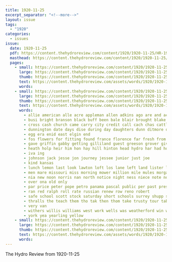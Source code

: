 ```yaml
---
title: 1920-11-25
excerpt_separator: "<!--more-->"
layout: issue
tags:
  - "1920"
categories:
  - issues
issue:
  date: 1920-11-25
  pdf: https://content.thehydroreview.com/content/1920/1920-11-25/HR-1920-11-25.pdf
  masthead: https://content.thehydroreview.com/content/1920/1920-11-25/masthead/HR-1920-11-25.jpg
  pages:
    - small: https://content.thehydroreview.com/content/1920/1920-11-25/small/HR-1920-11-25-01.jpg
      large: https://content.thehydroreview.com/content/1920/1920-11-25/large/HR-1920-11-25-01.jpg
      thumb: https://content.thehydroreview.com/content/1920/1920-11-25/thumbnails/HR-1920-11-25-01.jpg
      text: https://content.thehydroreview.com/assets/words/1920/1920-11-25/HR-1920-11-25-01.txt
      words:
    - small: https://content.thehydroreview.com/content/1920/1920-11-25/small/HR-1920-11-25-02.jpg
      large: https://content.thehydroreview.com/content/1920/1920-11-25/large/HR-1920-11-25-02.jpg
      thumb: https://content.thehydroreview.com/content/1920/1920-11-25/thumbnails/HR-1920-11-25-02.jpg
      text: https://content.thehydroreview.com/assets/words/1920/1920-11-25/HR-1920-11-25-02.txt
      words:
        - allie american alle acre appleman allen adkins ago are and ach aug aid
        - busi bright branson black buff been bale blair brought blake better baptist bou brother bros brown bay best business bout back begin bell bradley bull
        - cross cash church came carry city credit call cach chas cattle christian care cal class car canyon centers cher cooper cham cedar clerk
        - dunnington date days dise during day daughters dunn ditmore dae dresser down
        - egg era enid east elgin end
        - fos flowers for fitting found france florence far fresh from face farm ford frank
        - gave griffin gabby getting gilliland guest greeson grover given gentle good grace game grad george goes going
        - heath holp heir him hon hay hill hinton head hydro har had honor hobart has her hand hands home high howard hoy health harry harrow house huss
        - iva ing
        - johnson jack jesse jon journey jessee junior just joe
        - kind kansas
        - lunch lemon last look lawton loft los lane left land lister leather lindsay
        - men mare missouri miss morning mower million mile mules morgan mckay marlow made mattie monday mere members must may mule mil more
        - nia new noon norris nan north notice night ness niece note november
        - over ona old only
        - par price peter pope petro panama pascal public per past present poor
        - ran red ralph roll rate russian renew row reno robert
        - safe school scott stock saturday short schools surrey shupp sled south set sister she spring smooth silk special sellars shirts such summer sunday service sun solid see sale sor still sandlin sell son sylvester soon
        - thralls the teach them tho tak then thom take trusty tour table than tom taken ten
        - very van
        - withers willis williams west work wells was weatherford win with wallace way weather week went well western wool walk wife wilson will walling weeks
        - york yea yearling yellow
    - small: https://content.thehydroreview.com/content/1920/1920-11-25/small/HR-1920-11-25-03.jpg
      large: https://content.thehydroreview.com/content/1920/1920-11-25/large/HR-1920-11-25-03.jpg
      thumb: https://content.thehydroreview.com/content/1920/1920-11-25/thumbnails/HR-1920-11-25-03.jpg
      text: https://content.thehydroreview.com/assets/words/1920/1920-11-25/HR-1920-11-25-03.txt
      words:
---
```


The Hydro Review from 1920-11-25

<!--more-->

